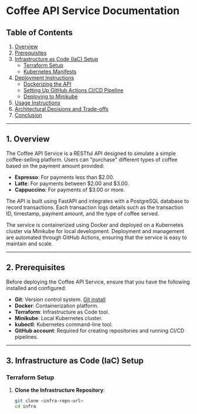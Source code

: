# **Coffee API Service Documentation**

## **Table of Contents**

1. [Overview](#overview)
2. [Prerequisites](#prerequisites)
3. [Infrastructure as Code (IaC) Setup](#infrastructure-as-code-iac-setup)
    - [Terraform Setup](#terraform-setup)
    - [Kubernetes Manifests](#kubernetes-manifests)
4. [Deployment Instructions](#deployment-instructions)
    - [Dockerizing the API](#dockerizing-the-api)
    - [Setting Up GitHub Actions CI/CD Pipeline](#setting-up-github-actions-cicd-pipeline)
    - [Deploying to Minikube](#deploying-to-minikube)
5. [Usage Instructions](#usage-instructions)
6. [Architectural Decisions and Trade-offs](#architectural-decisions-and-trade-offs)
7. [Conclusion](#conclusion)

---

## **1. Overview**

The Coffee API Service is a RESTful API designed to simulate a simple coffee-selling platform. Users can "purchase" different types of coffee based on the payment amount provided:

- **Espresso**: For payments less than $2.00.
- **Latte**: For payments between $2.00 and $3.00.
- **Cappuccino**: For payments of $3.00 or more.

The API is built using FastAPI and integrates with a PostgreSQL database to record transactions. Each transaction logs details such as the transaction ID, timestamp, payment amount, and the type of coffee served.

The service is containerized using Docker and deployed on a Kubernetes cluster via Minikube for local development. Deployment and management are automated through GitHub Actions, ensuring that the service is easy to maintain and scale.

---

## **2. Prerequisites**

Before deploying the Coffee API Service, ensure that you have the following installed and configured:

- **Git**: Version control system. [Git install](https://git-scm.com/download/linux)
- **Docker**: Containerization platform.
- **Terraform**: Infrastructure as Code tool.
- **Minikube**: Local Kubernetes cluster.
- **kubectl**: Kubernetes command-line tool.
- **GitHub account**: Required for creating repositories and running CI/CD pipelines.

---

## **3. Infrastructure as Code (IaC) Setup**

### **Terraform Setup**

1. **Clone the Infrastructure Repository**:
   ```bash
   git clone <infra-repo-url>
   cd infra
